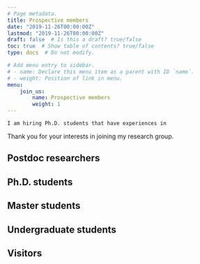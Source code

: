 ```yaml
---
# Page metadata.
title: Prospective members
date: "2019-11-26T00:00:00Z"
lastmod: "2019-11-26T00:00:00Z"
draft: false  # Is this a draft? true/false
toc: true  # Show table of contents? true/false
type: docs  # Do not modify.

# Add menu entry to sidebar.
# - name: Declare this menu item as a parent with ID `name`.
# - weight: Position of link in menu.
menu:
	join_us:
    	name: Prospective members
    	weight: 1
---
```


`I am hiring Ph.D. students that have experiences in `

Thank you for your interests in joining my research group. 

## Postdoc researchers

## Ph.D. students

## Master students

## Undergraduate students

## Visitors
